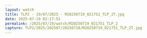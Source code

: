 ```yaml
---
layout: watch
title: TLP2 - 19/07/2025 - M20250719_021751_TLP_2T.jpg
date: 2025-07-19 02:17:51
permalink: /2025/07/19/watch/M20250719_021751_TLP_2
capture: TLP2/2025/202507/20250718/M20250719_021751_TLP_2T.jpg
---
```

